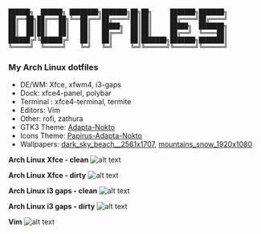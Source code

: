 ```

██████╗  ██████╗ ████████╗███████╗██╗██╗     ███████╗███████╗
██╔══██╗██╔═══██╗╚══██╔══╝██╔════╝██║██║     ██╔════╝██╔════╝
██║  ██║██║   ██║   ██║   █████╗  ██║██║     █████╗  ███████╗
██║  ██║██║   ██║   ██║   ██╔══╝  ██║██║     ██╔══╝  ╚════██║
██████╔╝╚██████╔╝   ██║   ██║     ██║███████╗███████╗███████║
╚═════╝  ╚═════╝    ╚═╝   ╚═╝     ╚═╝╚══════╝╚══════╝╚══════╝

```


### My Arch Linux dotfiles

* DE/WM: Xfce, xfwm4, i3-gaps
* Dock: xfce4-panel, polybar
* Terminal : xfce4-terminal, termite
* Editors: Vim
* Other: rofi, zathura
* GTK3 Theme: [Adapta-Nokto](https://github.com/adapta-project/adapta-gtk-theme)
* Icons Theme: [Papirus-Adapta-Nokto](https://github.com/PapirusDevelopmentTeam/papirus-icon-theme)
* Wallpapers: [dark_sky_beach__2561x1707](https://imgur.com/Uuh8q0r.jpg), [mountains_snow_1920x1080](https://imgur.com/pY05TH8.jpg)


**Arch Linux Xfce - clean**
![alt text](https://imgur.com/SdIvqvZ.jpg)

**Arch Linux Xfce - dirty**
![alt text](https://imgur.com/gHXgdti.jpg)

**Arch Linux i3 gaps - clean**
![alt text](https://imgur.com/9pL6S8y.jpg)

**Arch Linux i3 gaps - dirty**
![alt text](https://imgur.com/7mKO3bt.jpg)

**Vim**
![alt text](https://imgur.com/jF9mZ61.jpg)
